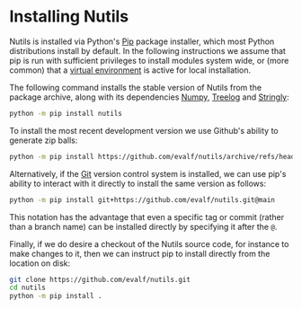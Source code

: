 # Installing Nutils

Nutils is installed via Python's [Pip](https://pip.pypa.io/en/stable/) package
installer, which most Python distributions install by default. In the following
instructions we assume that pip is run with sufficient privileges to install
modules system wide, or (more common) that a [virtual
environment](https://docs.python.org/3/library/venv.html) is active for local
installation.

The following command installs the stable version of Nutils from the package
archive, along with its dependencies [Numpy](https://numpy.org/),
[Treelog](https://github.com/evalf/treelog) and
[Stringly](https://github.com/evalf/stringly):

```sh
python -m pip install nutils
```

To install the most recent development version we use Github's ability to
generate zip balls:

```sh
python -m pip install https://github.com/evalf/nutils/archive/refs/heads/main.zip
```

Alternatively, if the [Git](https://git-scm.com/) version control system is
installed, we can use pip's ability to interact with it directly to install the
same version as follows:

```sh
python -m pip install git+https://github.com/evalf/nutils.git@main
```

This notation has the advantage that even a specific tag or commit (rather than
a branch name) can be installed directly by specifying it after the `@`.

Finally, if we do desire a checkout of the Nutils source code, for instance to
make changes to it, then we can instruct pip to install directly from the
location on disk:

```sh
git clone https://github.com/evalf/nutils.git
cd nutils
python -m pip install .
```
